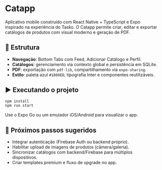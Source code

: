 # Catapp

Aplicativo mobile construído com React Native + TypeScript e Expo inspirado na experiência do Tasko. O Catapp permite criar, editar e exportar catálogos de produtos com visual moderno e geração de PDF.

## 📁 Estrutura

- **Navegação**: Bottom Tabs com Feed, Adicionar Catálogo e Perfil.
- **Catálogos**: gerenciamento via contexto global e persistência em SQLite.
- **PDF**: exportação com `pdf-lib`, compartilhamento via `expo-sharing`.
- **Estilo**: paleta azul `#1089ED`, tipografia Inter e componentes reutilizáveis.

## ▶️ Executando o projeto

```bash
npm install
npm run start
```

Use o Expo Go ou um emulador iOS/Android para visualizar o app.

## 🧩 Próximos passos sugeridos

- Integrar autenticação (Firebase Auth ou backend próprio).
- Habilitar upload de imagens de produtos (câmera/galeria).
- Sincronizar catálogos com backend/Firebase para múltiplos dispositivos.
- Criar templates premium e fluxo de upgrade no app.
